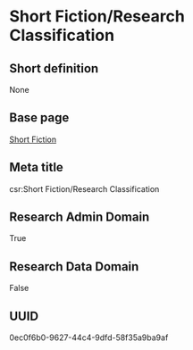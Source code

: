 # Short Fiction/Research Classification
## Short definition
None
## Base page
[Short Fiction](https://github.com/EuroCRIS/CASRAI-Dictionairies/blob/main/Objects/Short%20Fiction.md)
## Meta title
csr:Short Fiction/Research Classification
## Research Admin Domain
True
## Research Data Domain
False
## UUID
0ec0f6b0-9627-44c4-9dfd-58f35a9ba9af
